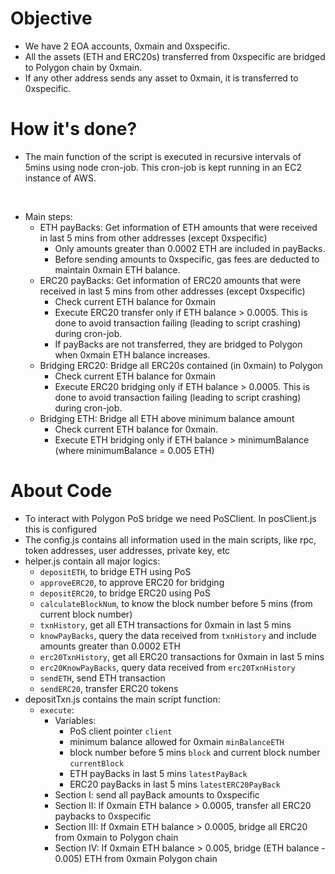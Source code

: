 # Objective

- We have 2 EOA accounts, 0xmain and 0xspecific.
- All the assets (ETH and ERC20s) transferred from 0xspecific are bridged to Polygon chain by 0xmain.
- If any other address sends any asset to 0xmain, it is transferred to 0xspecific.

# How it's done?

- The main function of the script is executed in recursive intervals of 5mins using node cron-job. This cron-job is kept running in an EC2 instance of AWS.
<br>

- Main steps:
    - ETH payBacks: Get information of ETH amounts that were received in last 5 mins from other addresses (except 0xspecific)
        - Only amounts greater than 0.0002 ETH are included in payBacks.
        - Before sending amounts to 0xspecific, gas fees are deducted to maintain 0xmain ETH balance. 
    - ERC20 payBacks: Get information of ERC20 amounts that were received in last 5 mins from other addresses (except 0xspecific)
        - Check current ETH balance for 0xmain
        - Execute ERC20 transfer only if ETH balance > 0.0005. This is done to avoid transaction failing (leading to script crashing) during cron-job.
        - If payBacks are not transferred, they are bridged to Polygon when 0xmain ETH balance increases.
    - Bridging ERC20: Bridge all ERC20s contained (in 0xmain) to Polygon
        - Check current ETH balance for 0xmain
        - Execute ERC20 bridging only if ETH balance > 0.0005. This is done to avoid transaction failing (leading to script crashing) during cron-job.
    - Bridging ETH: Bridge all ETH above minimum balance amount
        - Check current ETH balance for 0xmain.
        - Execute ETH bridging only if ETH balance > minimumBalance (where minimumBalance = 0.005 ETH)

# About Code

- To interact with Polygon PoS bridge we need PoSClient. In posClient.js this is configured
- The config.js contains all information used in the main scripts, like rpc, token addresses, user addresses, private key, etc
- helper.js contain all major logics:
    - `depositETH`, to bridge ETH using PoS
    - `approveERC20`, to approve ERC20 for bridging
    - `depositERC20`, to bridge ERC20 using PoS
    - `calculateBlockNum`, to know the block number before 5 mins (from current block number)
    - `txnHistory`, get all ETH transactions for 0xmain in last 5 mins
    - `knowPayBacks`, query the data received from `txnHistory` and include amounts greater than 0.0002 ETH
    - `erc20TxnHistory`, get all ERC20 transactions for 0xmain in last 5 mins
    - `erc20KnowPayBacks`, query data received from `erc20TxnHistory`
    - `sendETH`, send ETH transaction
    - `sendERC20`, transfer ERC20 tokens
- depositTxn.js contains the main script function:
    - `execute`:
        - Variables:
            - PoS client pointer `client`
            - minimum balance allowed for 0xmain `minBalanceETH`
            - block number before 5 mins `block` and current block number `currentBlock`
            - ETH payBacks in last 5 mins `latestPayBack`
            - ERC20 payBacks in last 5 mins `latestERC20PayBack`
        - Section I: send all payBack amounts to 0xspecific
        - Section II: If 0xmain ETH balance > 0.0005, transfer all ERC20 paybacks to 0xspecific
        - Section III: If 0xmain ETH balance > 0.0005, bridge all ERC20 from 0xmain to Polygon chain
        - Section IV: If 0xmain ETH balance > 0.005, bridge (ETH balance - 0.005) ETH from 0xmain Polygon chain
    